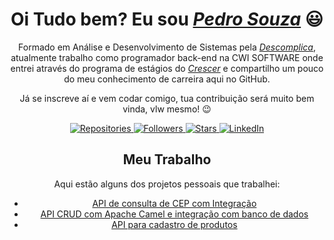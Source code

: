 <div>
 <h1 align="center">Oi Tudo bem? Eu sou <a href="https://www.linkedin.com/in/pedro-henrique-souza-6b257616b/"><i>Pedro Souza</i></a> 😃️</h1>
 <p align="center">Formado em Análise e Desenvolvimento de Sistemas pela <a href="https://descomplica.com.br/planos/"><i>Descomplica</i></a>, atualmente trabalho como programador back-end na CWI SOFTWARE onde entrei através do programa de estágios do <a href="https://crescer.cwi.com.br"><i>Crescer</i></a> e compartilho um pouco do meu conhecimento de carreira aqui no GitHub. 
 <p align="center">Já se inscreve aí e vem codar comigo, tua contribuição será muito bem vinda, vlw mesmo! 😉️</p>
</div>

<div align="center">
 <p>
    <a href="https://github.com/Phsouzaro?tab=repositories">
      <img src="https://img.shields.io/badge/Repositories-Count-green?style=flat-square&logo=github" alt="Repositories"/>
    </a>
    <a href="https://github.com/Phsouzaro?tab=followers">
      <img src="https://img.shields.io/github/followers/Phsouzaro?style=flat-square&logo=github" alt="Followers"/>
    </a>
    <a href="https://github.com/Phsouzaro?tab=stars">
      <img src="https://img.shields.io/github/stars/Phsouzaro?style=flat-square&logo=github" alt="Stars"/>
    </a>
   <a href="https://www.linkedin.com/in/pedro-henrique-souza-6b257616b/" target="_blank">
      <img src="https://img.shields.io/badge/LinkedIn-Profile-blue?style=flat-square&logo=linkedin" alt="LinkedIn"/>
    </a>
 </p>
  <h2>Meu Trabalho</h2>
 <p>Aqui estão alguns dos projetos pessoais que trabalhei:</p>
 <ul>
   <li><a href="https://github.com/Phsouzaro/Camel-Enderecos">API de consulta de CEP com Integração</a></li>
   <li><a href="https://github.com/Phsouzaro/apache-camel-crud">API CRUD com Apache Camel e integração com banco de dados</a></li>
   <li><a href="https://github.com/Phsouzaro/cadastro-produtos">API para cadastro de produtos</a></li>
 </ul>
</div>
</div>
